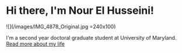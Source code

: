 # Hi there, I'm Nour El Husseini!

![](/images/IMG_4878_Original.jpg =240x100)

I'm a second year doctoral graduate student at University of Maryland.  [Read more about my life](https://nelhusseini.github.io/about/)


